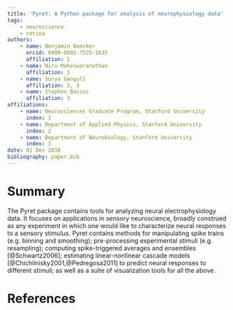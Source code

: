 ```yaml
---
title: 'Pyret: A Python package for analysis of neurophysiology data'
tags:
	- neuroscience
	- retina
authors:
	- name: Benjamin Naecker
	  orcid: 0000-0002-7525-1635
  	  affiliation: 1
	- name: Niru Maheswaranathan
	  affiliation: 1
	- name: Surya Ganguli
	  affiliation: 2, 3
	- name: Stephen Baccus
	  affiliation: 3
affiliations:
	- name: Neurosciences Graduate Program, Stanford University
  	  index: 1
	- name: Department of Applied Physics, Stanford University
	  index: 2
	- name: Department of Neurobiology, Stanford University
	  index: 3
date: 01 Dec 2016
bibliography: paper.bib
---
```


# Summary

The Pyret package contains tools for analyzing neural electrophysiology data. It focuses
on applications in sensory neuroscience, broadly construed as any experiment in which
one would like to characterize neural responses to a sensory stimulus. Pyret contains 
methods for manipulating spike trains (e.g. binning and smoothing); pre-processing 
experimental stimuli (e.g. resampling); computing spike-triggered averages and 
ensembles [@Schwartz2006]; estimating linear-nonlinear cascade models 
[@Chichilnisky2001,@Pedregosa2011] to predict neural responses to different stimuli; 
as well as a suite of visualization tools for all the above.

# References
